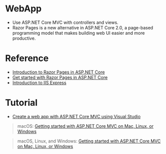 # WebApp
- Use ASP.NET Core MVC with controllers and views. 
- Razor Pages is a new alternative in ASP.NET Core 2.0, a page-based programming model that makes building web UI easier and more productive. 

# Reference
- [Introduction to Razor Pages in ASP.NET Core](https://docs.microsoft.com/en-us/aspnet/core/mvc/razor-pages/index?tabs=visual-studio)
- [Get started with Razor Pages in ASP.NET Core](https://docs.microsoft.com/en-us/aspnet/core/tutorials/razor-pages/razor-pages-start)
- [Introduction to IIS Express](https://docs.microsoft.com/en-gb/iis/extensions/introduction-to-iis-express/iis-express-overview)

# Tutorial 
- [Create a web app with ASP.NET Core MVC using Visual Studio](https://docs.microsoft.com/en-us/aspnet/core/tutorials/first-mvc-app/)
> macOS: [Getting started with ASP.NET Core MVC on Mac, Linux, or Windows](https://docs.microsoft.com/en-us/aspnet/core/tutorials/first-mvc-app-mac/start-mvc)

> macOS, Linux, and Windows: [Getting started with ASP.NET Core MVC on Mac, Linux, or Windows](https://docs.microsoft.com/en-us/aspnet/core/tutorials/first-mvc-app-xplat/start-mvc)
